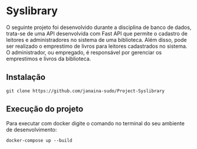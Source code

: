 # Syslibrary
O seguinte projeto foi desenvolvido durante a disciplina de banco de dados, trata-se de uma API desenvolvida com Fast API que permite o cadastro de leitores e administradores no sistema de uma biblioteca. Além disso, pode ser realizado o emprestimo de livros para leitores cadastrados no sistema. O administrador, ou empregado, é responsável por gerenciar os emprestimos e livros da biblioteca. 

## Instalação 

```
git clone https://github.com/janaina-sudo/Project-Syslibrary
```

## Execução do projeto
Para executar com docker digite o comando no terminal do seu ambiente de desenvolvimento:
```
docker-compose up --build

```

